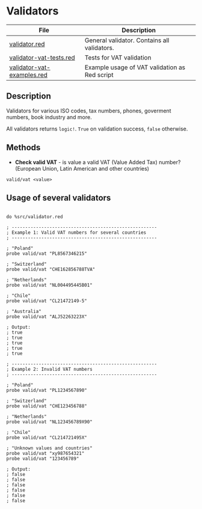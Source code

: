 # Validators 

| File                       | Description  |
| ----------------------------- | ------------------------ |
| [validator.red](../src/validator.red) | General validator. Contains all validators. |
| [validator-vat-tests.red](../tests/validator-vat-tests.red) | Tests for VAT validation |
| [validator-vat-examples.red](../examples/validator-vat-examples.red) | Example usage of VAT validation as Red script |

## Description

Validators for various ISO codes, tax numbers, phones, goverment numbers, book industry and more.

All validators returns `logic!`. `True` on validation success, `false` otherwise.

## Methods

* **Check valid VAT** - is value a valid VAT (Value Added Tax) number? (European Union, Latin American and other countries)

```red
valid/vat <value>
```

## Usage of several validators

```red

do %src/validator.red

; ------------------------------------------------------
; Example 1: Valid VAT numbers for several countries
; ------------------------------------------------------

; "Poland"
probe valid/vat "PL8567346215"

; "Switzerland"
probe valid/vat "CHE162856788TVA"

; "Netherlands"
probe valid/vat "NL004495445B01"

; "Chile"
probe valid/vat "CL21472149-5"

; "Australia"
probe valid/vat "ALJ52263223X"

; Output:
; true
; true
; true
; true
; true

; ------------------------------------------------------
; Example 2: Invalid VAT numbers
; ------------------------------------------------------
 
; "Poland"
probe valid/vat "PL1234567890"

; "Switzerland"
probe valid/vat "CHE123456788"

; "Netherlands"
probe valid/vat "NL123456789X90"

; "Chile"
probe valid/vat "CL214721495X"

; "Unknown values and countries"
probe valid/vat "xy987654321"
probe valid/vat "123456789"

; Output:
; false
; false
; false
; false
; false
; false

```